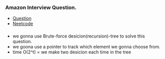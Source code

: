 ### Amazon Interview Question.
* [Question](https://leetcode.com/problems/combination-sum)
* [Neetcode](https://www.youtube.com/watch?v=GBKI9VSKdGg)

###
* we gonna use Brute-force desicion(recursion)-tree to solve this question.
* we goona use a pointer to track which element we gonna choose from.
* time O(2^t) = we make two desicion each time in the tree